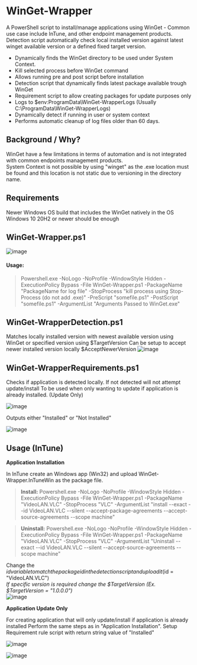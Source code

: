 # WinGet-Wrapper  
A PowerShell script to install/manage applications using WinGet - Common use case include InTune, and other endpoint management products.
Detection script automatically check local installed version against latest winget available version or a defined fixed target version.

* Dynamically finds the WinGet directory to be used under System Context.
* Kill selected process before WinGet command
* Allows running pre and post script before installation
* Detection script that dynamically finds latest package available trough WinGet
* Requirement script to allow creating packages for update purposes only
* Logs to $env:ProgramData\WinGet-WrapperLogs (Usually C:\ProgramData\WinGet-WrapperLogs)
* Dynamically detect if running in user or system context
* Performs automatic cleanup of log files older than 60 days.

## Background / Why?
WinGet have a few limitations in terms of automation and is not integrated with common endpoints management products.  
System Context is not possible by using "winget" as the .exe location must be found and this location is not static due to versioning in the directory name.

## Requirements
Newer Windows OS build that includes the WinGet natively in the OS   
Windows 10 20H2 or newer should be enough

## WinGet-Wrapper.ps1
![image](https://github.com/SorenLundt/WinGet-Wrapper/assets/127216441/4220b44b-7f96-4fb1-84ec-ce416f6f622c)

#### Usage:
>Powershell.exe -NoLogo -NoProfile -WindowStyle Hidden -ExecutionPolicy Bypass -File WinGet-Wrapper.ps1 -PackageName "PackageName for log file" -StopProcess "kill process using Stop-Process (do not add .exe)" -PreScript "somefile.ps1" -PostScript "somefile.ps1" -ArgumentList "Arguments Passed to WinGet.exe"

## WinGet-WrapperDetection.ps1
Matches locally installed version with newest available version using WinGet or specified version using $TargetVersion
Can be setup to accept newer installed version locally $AcceptNewerVersion
![image](https://github.com/SorenLundt/WinGet-Wrapper/assets/127216441/631d6001-b813-4b79-a12f-3c1e06cb3aec)

## WinGet-WrapperRequirements.ps1
Checks if application is detected locally. If not detected will not attempt update/install
To be used when only wanting to update if application is already installed. (Update Only)

![image](https://github.com/SorenLundt/WinGet-Wrapper/assets/127216441/b5af0ddd-6700-46cf-8907-33dbd0f8e930)

Outputs either "Installed" or "Not Installed"

![image](https://github.com/SorenLundt/WinGet-Wrapper/assets/127216441/b8cd24fd-da34-4e1c-aeb2-0627717e1244)

## Usage (InTune)
**Application Installation**

In InTune create an Windows app (Win32) and upload WinGet-Wrapper.InTuneWin as the package file.  
>**Install:** Powershell.exe -NoLogo -NoProfile -WindowStyle Hidden -ExecutionPolicy Bypass -File WinGet-Wrapper.ps1 -PackageName "VideoLAN.VLC" -StopProcess "VLC" -ArgumentList "install --exact --id VideoLAN.VLC --silent --accept-package-agreements --accept-source-agreements --scope machine"

>**Uninstall:** Powershell.exe -NoLogo -NoProfile -WindowStyle Hidden -ExecutionPolicy Bypass -File WinGet-Wrapper.ps1 -PackageName "VideoLAN.VLC" -StopProcess "VLC" -ArgumentList "Uninstall --exact --id VideoLAN.VLC --silent --accept-source-agreements --scope machine"

Change the $id variable to match the package id in the detection script and upload it  ($id = "VideoLAN.VLC")  
  *If specific version is required change the $TargetVersion (Ex. $TargetVersion = "1.0.0.0")*  
![image](https://github.com/SorenLundt/WinGet-Wrapper/assets/127216441/2aea611c-7733-4f93-9cbe-a44b4f66333d)

**Application Update Only**

For creating application that will only update/install if application is already installed
Perform the same steps as in "Application Installation".
Setup Requirement rule script with return string value of "Installed"

![image](https://github.com/SorenLundt/WinGet-Wrapper/assets/127216441/b2bdb617-c74a-4902-9c2c-b8defe1adc70)

![image](https://github.com/SorenLundt/WinGet-Wrapper/assets/127216441/b8cd24fd-da34-4e1c-aeb2-0627717e1244)
